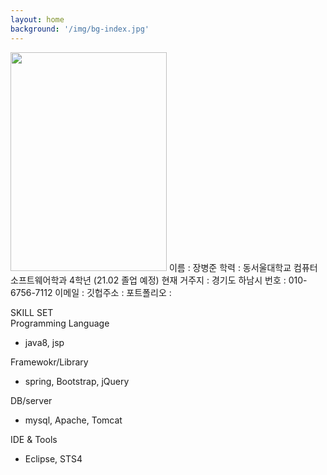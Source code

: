 ```yaml
---
layout: home
background: '/img/bg-index.jpg'
---
```

<img src="https://user-images.githubusercontent.com/61040284/99664776-0d406e80-2aac-11eb-8333-78437b34c6e2.jpg" width="250px" height="350px">  
이름 : 장병준   
학력 : 동서울대학교 컴퓨터소프트웨어학과 4학년 (21.02 졸업 예정)   
현재 거주지 : 경기도 하남시   
번호 : 010-6756-7112   
이메일 : <qudwns4351@naver.com>   
깃헙주소 : <https://github.com/qudwns4351>   
포트폴리오 : <https://github.com/qudwns4351/Springboot-JPA-Blog>

SKILL SET   
Programming Language      
- java8, jsp   

Framewokr/Library     
- spring, Bootstrap, jQuery    

DB/server   
- mysql, Apache, Tomcat

IDE & Tools
- Eclipse, STS4
